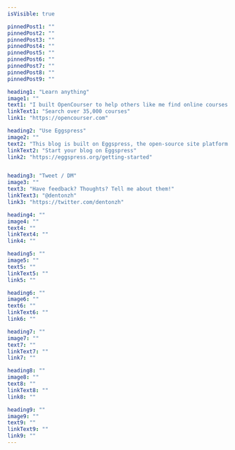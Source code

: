 ```yaml
---
isVisible: true

pinnedPost1: ""
pinnedPost2: ""
pinnedPost3: ""
pinnedPost4: ""
pinnedPost5: ""
pinnedPost6: ""
pinnedPost7: ""
pinnedPost8: ""
pinnedPost9: ""

heading1: "Learn anything"
image1: ""
text1: "I built OpenCourser to help others like me find online courses to take"
linkText1: "Search over 35,000 courses"
link1: "https://opencourser.com"

heading2: "Use Eggspress"
image2: ""
text2: "This blog is built on Eggspress, the open-source site platform that's blisteringly fast and completely free"
linkText2: "Start your blog on Eggspress"
link2: "https://eggspress.org/getting-started"


heading3: "Tweet / DM"
image3: ""
text3: "Have feedback? Thoughts? Tell me about them!"
linkText3: "@dentonzh"
link3: "https://twitter.com/dentonzh"

heading4: ""
image4: ""
text4: ""
linkText4: ""
link4: ""

heading5: ""
image5: ""
text5: ""
linkText5: ""
link5: ""

heading6: ""
image6: ""
text6: ""
linkText6: ""
link6: ""

heading7: ""
image7: ""
text7: ""
linkText7: ""
link7: ""

heading8: ""
image8: ""
text8: ""
linkText8: ""
link8: ""

heading9: ""
image9: ""
text9: ""
linkText9: ""
link9: ""
---
```

